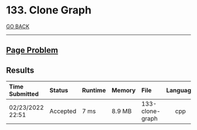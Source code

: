 # 133. Clone Graph

[GO BACK](../README.md)

___

## [Page Problem](https://leetcode.com/problems/clone-graph/)

## Results

| Time Submitted   | Status   | Runtime | Memory | File            | Language |
| :--------------- | :------- | :------ | :----- | :-------------- | :------: |
| 02/23/2022 22:51 | Accepted | 7 ms    | 8.9 MB | 133-clone-graph |   cpp    |
